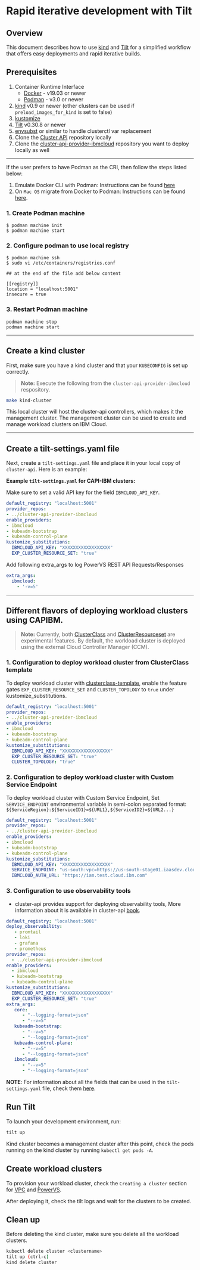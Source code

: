 # Rapid iterative development with Tilt

## Overview

This document describes how to use [kind](https://kind.sigs.k8s.io) and [Tilt](https://tilt.dev) for a simplified workflow that offers easy deployments and rapid iterative builds.

## Prerequisites

1. Container Runtime Interface
    * [Docker](https://docs.docker.com/install/)    - v19.03 or newer
    * [Podman](https://podman.io/docs/installation) - v3.0 or newer
2. [kind](https://kind.sigs.k8s.io) v0.9 or newer (other clusters can be
   used if `preload_images_for_kind` is set to false)
3. [kustomize](https://kubectl.docs.kubernetes.io/installation/kustomize/)
4. [Tilt](https://docs.tilt.dev/install.html) v0.30.8 or newer
5. [envsubst](https://github.com/drone/envsubst) or similar to handle
   clusterctl var replacement
6. Clone the [Cluster API](https://github.com/kubernetes-sigs/cluster-api) repository
   locally
7. Clone the [cluster-api-provider-ibmcloud](https://github.com/kubernetes-sigs/cluster-api-provider-ibmcloud) repository you want to deploy locally as well

---
If the user prefers to have Podman as the CRI, then follow the steps listed below:

1. Emulate Docker CLI with Podman: Instructions can be found [here](https://podman-desktop.io/docs/migrating-from-docker/emulating-docker-cli-with-podman)
2. On `Mac OS` migrate from Docker to Podman: Instructions can be found
 [here](https://podman-desktop.io/docs/migrating-from-docker/using-podman-mac-helper).

### 1. Create Podman machine

```shell
$ podman machine init
$ podman machine start
```

### 2. Configure podman to use local registry

```shell
$ podman machine ssh
$ sudo vi /etc/containers/registries.conf

## at the end of the file add below content

[[registry]]
location = "localhost:5001"
insecure = true
```
### 3. Restart Podman machine

```shell
podman machine stop
podman machine start
```
---

## Create a kind cluster

First, make sure you have a kind cluster and that your `KUBECONFIG` is set up correctly.
> **Note:** Execute the following from the `cluster-api-provider-ibmcloud` respository. 

``` bash
make kind-cluster
```

This local cluster will host the cluster-api controllers, which makes it the management cluster. The management cluster can be used to create and manage workload clusters on IBM Cloud.

---

## Create a tilt-settings.yaml file

Next, create a `tilt-settings.yaml` file and place it in your local copy of `cluster-api`. Here is an example:

**Example `tilt-settings.yaml` for CAPI-IBM clusters:**

Make sure to set a valid API key for the field `IBMCLOUD_API_KEY`.

```yaml
default_registry: "localhost:5001"
provider_repos:
- ../cluster-api-provider-ibmcloud
enable_providers:
- ibmcloud
- kubeadm-bootstrap
- kubeadm-control-plane
kustomize_substitutions:
  IBMCLOUD_API_KEY: "XXXXXXXXXXXXXXXXXX"
  EXP_CLUSTER_RESOURCE_SET: "true"
```

Add following extra_args to log PowerVS REST API Requests/Responses

```yaml
extra_args:
  ibmcloud:
    - '-v=5'
```
---
## Different flavors of deploying workload clusters using CAPIBM.

> **Note:** Currently, both [ClusterClass](https://cluster-api.sigs.k8s.io/tasks/experimental-features/cluster-class/index.html) and [ClusterResourceset](https://cluster-api.sigs.k8s.io/tasks/cluster-resource-set.html#clusterresourceset-ga) are experimental features. By default, the workload cluster is deployed using the external Cloud Controller Manager (CCM).

### 1.  Configuration to deploy workload cluster from ClusterClass template

To deploy workload cluster with [clusterclass-template](/topics/powervs/clusterclass-cluster.html), enable the feature gates `EXP_CLUSTER_RESOURCE_SET` and `CLUSTER_TOPOLOGY` to `true` under kustomize_substitutions.

```yaml
default_registry: "localhost:5001"
provider_repos:
- ../cluster-api-provider-ibmcloud
enable_providers:
- ibmcloud
- kubeadm-bootstrap
- kubeadm-control-plane
kustomize_substitutions:
  IBMCLOUD_API_KEY: "XXXXXXXXXXXXXXXXXX"
  EXP_CLUSTER_RESOURCE_SET: "true"
  CLUSTER_TOPOLOGY: "true"
```

### 2.  Configuration to deploy workload cluster with Custom Service Endpoint

To deploy workload cluster with Custom Service Endpoint, Set `SERVICE_ENDPOINT` environmental variable in semi-colon separated format: `${ServiceRegion}:${ServiceID1}=${URL1},${ServiceID2}=${URL2...}`
```yaml
default_registry: "localhost:5001"
provider_repos:
- ../cluster-api-provider-ibmcloud
enable_providers:
- ibmcloud
- kubeadm-bootstrap
- kubeadm-control-plane
kustomize_substitutions:
  IBMCLOUD_API_KEY: "XXXXXXXXXXXXXXXXXX"
  SERVICE_ENDPOINT: "us-south:vpc=https://us-south-stage01.iaasdev.cloud.ibm.com,powervs=https://dal.power-iaas.test.cloud.ibm.com,rc=https://resource-controller.test.cloud.ibm.com"
  IBMCLOUD_AUTH_URL: "https://iam.test.cloud.ibm.com"
```

### 3.  Configuration to use observability tools

- cluster-api provides support for deploying observability tools, More information about it is available in cluster-api [book](https://cluster-api.sigs.k8s.io/developer/core/logging#developing-and-testing-logs).

```yaml
default_registry: "localhost:5001"
deploy_observability:
   - promtail
   - loki
   - grafana
   - prometheus
provider_repos:
  - ../cluster-api-provider-ibmcloud
enable_providers:
  - ibmcloud
  - kubeadm-bootstrap
  - kubeadm-control-plane
kustomize_substitutions:
  IBMCLOUD_API_KEY: "XXXXXXXXXXXXXXXXXX"
  EXP_CLUSTER_RESOURCE_SET: "true"
extra_args:
   core:
      - "--logging-format=json"
      - "--v=5"
   kubeadm-bootstrap:
      - "--v=5"
      - "--logging-format=json"
   kubeadm-control-plane:
      - "--v=5"
      - "--logging-format=json"
   ibmcloud:
      - "--v=5"
      - "--logging-format=json"
```

**NOTE**: For information about all the fields that can be used in the `tilt-settings.yaml` file, check them [here](https://cluster-api.sigs.k8s.io/developer/core/tilt.html#tilt-settings-fields).

## Run Tilt

To launch your development environment, run:

``` bash
tilt up
```

Kind cluster becomes a management cluster after this point, check the pods running on the kind cluster by running `kubectl get pods -A`.

## Create workload clusters

To provision your workload cluster, check the `Creating a cluster` section for [VPC](/topics/vpc/creating-a-cluster.html) and [PowerVS](/topics/powervs/creating-a-cluster.html). 

After deploying it, check the tilt logs and wait for the clusters to be created.

## Clean up

Before deleting the kind cluster, make sure you delete all the workload clusters.

```bash
kubectl delete cluster <clustername>
tilt up (ctrl-c)
kind delete cluster
```
